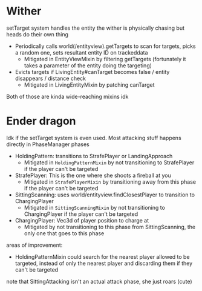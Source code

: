 # Wither

setTarget system handles the entity the wither is physically chasing but heads do their own thing

- Periodically calls world(/entityview).getTargets to scan for targets, picks a random one, sets resultant entity ID on trackeddata
  - Mitigated in EntityViewMixin by filtering getTargets (fortunately it takes a parameter of the entity doing the targeting)
- Evicts targets if LivingEntity#canTarget becomes false / entity disappears / distance check
  - Mitigated in LivingEntityMixin by patching canTarget

Both of those are kinda wide-reaching mixins idk

# Ender dragon

Idk if the setTarget system is even used. Most attacking stuff happens directly in PhaseManager phases

- HoldingPattern: transitions to StrafePlayer or LandingApproach
  - Mitigated in `HoldingPatternMixin` by not transitioning to StrafePlayer if the player can't be targeted
- StrafePlayer: This is the one where she shoots a fireball at you
  - Mitigated in `StrafePlayerMixin` by transitioning away from this phase if the player can't be targeted
- SittingScanning: uses world/entityview.findClosestPlayer to transition to ChargingPlayer
  - Mitigated in `SittingScanningMixin` by not transitioning to ChargingPlayer if the player can't be targeted
- ChargingPlayer: Vec3d of player position to charge at
  - Mitigated by not transitioning to this phase from SittingScanning, the only one that goes to this phase

areas of improvement:

- HoldingPatternMixin could search for the nearest player allowed to be targeted, instead of only the nearest player and discarding them if they can't be targeted

note that SittingAttacking isn't an actual attack phase, she just roars (cute)